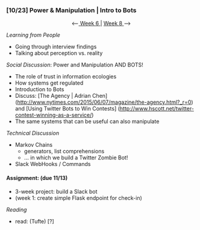 ### [10/23] Power & Manipulation | Intro to Bots

<p align="center"> <--<a href="https://github.com/giladlotan/itpmssd/blob/master/Week_6/README.md"> Week 6 </a> | <a href="https://github.com/giladlotan/itpmssd/blob/master/Week_8/README.md"> Week 8 </a> --> </p>

_Learning from People_ 
- Going through interview findings
- Talking about perception vs. reality

_Social Discussion_: Power and Manipulation AND BOTS!
- The role of trust in information ecologies
- How systems get regulated
- Introduction to Bots
- Discuss: [The Agency | Adrian Chen] (http://www.nytimes.com/2015/06/07/magazine/the-agency.html?_r=0) and [Using Twitter Bots to Win Contests] (http://www.hscott.net/twitter-contest-winning-as-a-service/)
- The same systems that can be useful can also manipulate

_Technical Discussion_
- Markov Chains
  - generators, list comprehensions
  - ... in which we build a Twitter Zombie Bot!
- Slack WebHooks / Commands

#### Assignment: (due 11/13)
- 3-week project: build a Slack bot 
- (week 1: create simple Flask endpoint for check-in)

_Reading_
- read:  (Tufte) [?]
